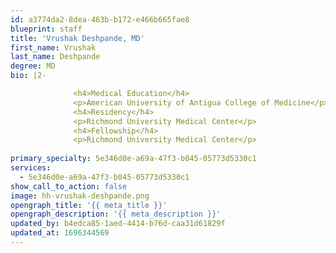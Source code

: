 ```yaml
---
id: a3774da2-8dea-463b-b172-e466b665fae8
blueprint: staff
title: 'Vrushak Deshpande, MD'
first_name: Vrushak
last_name: Deshpande
degree: MD
bio: |2-

              <h4>Medical Education</h4>
              <p>American University of Antigua College of Medicine</p>
              <h4>Residency</h4>
              <p>Richmond University Medical Center</p>
              <h4>Fellowship</h4>
              <p>Richmond University Medical Center</p>
          
primary_specialty: 5e346d0e-a69a-47f3-b045-05773d5330c1
services:
  - 5e346d0e-a69a-47f3-b045-05773d5330c1
show_call_to_action: false
image: hh-vrushak-deshpande.png
opengraph_title: '{{ meta_title }}'
opengraph_description: '{{ meta_description }}'
updated_by: b4edca85-1aed-4414-b76d-caa31d61829f
updated_at: 1696344569
---
```

